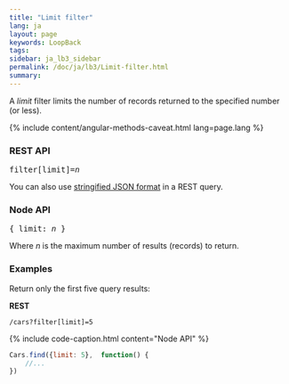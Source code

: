 ```yaml
---
title: "Limit filter"
lang: ja
layout: page
keywords: LoopBack
tags:
sidebar: ja_lb3_sidebar
permalink: /doc/ja/lb3/Limit-filter.html
summary:
---
```


A _limit_ filter limits the number of records returned to the specified number (or less).

{% include content/angular-methods-caveat.html lang=page.lang %}

### REST API

<pre>
filter[limit]=<i>n</i>
</pre>

You can also use [stringified JSON format](Querying-data.html#using-stringified-json-in-rest-queries) in a REST query.

### Node API

<pre>
{ limit: <i>n</i> }
</pre>

Where _n_ is the maximum number of results (records) to return.

### Examples

Return only the first five query results:

**REST**

`/cars?filter[limit]=5`

{% include code-caption.html content="Node API" %}
```javascript
Cars.find({limit: 5},  function() {
    //...
})
```
